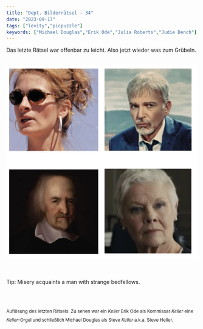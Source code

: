 ```yaml
---
title: "Dept. Bilderrätsel – 34"
date: "2023-09-17"
tags: ["levity","picpuzzle"]
keywords: ["Michael Douglas","Erik Ode","Julia Roberts","Judie Dench"]
---
```

Das letzte Rätsel war offenbar zu leicht. Also jetzt wieder was zum Grübeln.

<br/>

<img  src="/assets/img/picpuzzle34.webp" alt="Bilderrätsel34">

<br/>
<br/>
<br/>

Tip: Misery acquaints a man with strange bedfellows.

<br/>
<br/>

<sup>Auflösung des letzten Rätsels: Zu sehen war ein <i>Keller</i> Erik Ode als Kommissar <i>Keller</i> eine <i>Keller</i>-Orgel und schließlich Michael Douglas als Steve <i>Keller</i> a.k.a. Steve Heller.
<sup>